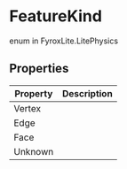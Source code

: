 # FeatureKind
enum in FyroxLite.LitePhysics
## Properties
| Property | Description |
|---|---|
| Vertex |  |
| Edge |  |
| Face |  |
| Unknown |  |

